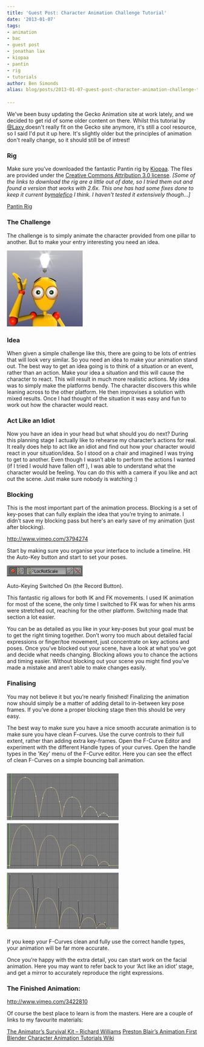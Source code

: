 ```yaml
---
title: 'Guest Post: Character Animation Challenge Tutorial'
date: '2013-01-07'
tags:
- animation
- bac
- guest post
- jonathan lax
- kiopaa
- pantin
- rig
- tutorials
author: Ben Simonds
alias: blog/posts/2013-01-07-guest-post-character-animation-challenge-tutorial

---
```


We've been busy updating the Gecko Animation site at work lately, and we decided to get rid of some older content on there. Whilst this tutorial by [@Laxy ](https://twitter.com/laxy)doesn't really fit on the Gecko site anymore, it's still a cool resource, so I said I'd put it up here. It's slightly older but the principles of animation don't really change, so it should still be of intrest!

### Rig

Make sure you’ve downloaded the fantastic Pantin rig by [Kiopaa](http://kiopaa3d.pagesperso-orange.fr/). The files are provided under the [Creative Commons Attribution 3.0 license](http://creativecommons.org/licenses/by/3.0/). _[Some of the links to download the rig are a little out of date, so I tried them out and found a version that works with 2.6x. This one has had some fixes done to keep it current by[malefico](http://blenderartists.org/forum/member.php?25-malefico) I think. I haven't tested it extensively though...]_

[Pantin Rig](https://dl.dropbox.com/u/180363/Hosting/PantinRig.blend)

### The Challenge

The challenge is to simply animate the character provided from one pillar to another. But to make your entry interesting you need an idea.

![Idea ><](/images/old/idea1.jpg)




### Idea

When given a simple challenge like this, there are going to be lots of entries that will look very similar. So you need an idea to make your animation stand out. The best way to get an idea going is to think of a situation or an event, rather than an action. Make your idea a situation and this will cause the character to react. This will result in much more realistic actions. My idea was to simply make the platforms bendy. The character discovers this while leaning across to the other platform. He then improvises a solution with mixed results. Once I had thought of the situation it was easy and fun to work out how the character would react.

### Act Like an Idiot

Now you have an idea in your head but what should you do next? During this planning stage I actually like to rehearse my character’s actions for real. It really does help to act like an idiot and find out how your character would react in your situation/idea. So I stood on a chair and imagined I was trying to get to another. Even though I wasn’t able to perform the actions I wanted (if I tried I would have fallen off ), I was able to understand what the character would be feeling. You can do this with a camera if you like and act out the scene. Just make sure nobody is watching :)

### Blocking

This is the most important part of the animation process. Blocking is a set of key-poses that can fully explain the idea that you’re trying to animate. I didn’t save my blocking pass but here's an early save of my animation (just after blocking).

http://www.vimeo.com/3794274

Start by making sure you organise your interface to include a timeline. Hit the Auto-Key button and start to set your poses.

![Auto-Keying Switched On ><](/images/old/screen-shot-2013-01-07-at-14-28-13.png)

 Auto-Keying Switched On (the Record Button). 

This fantastic rig allows for both IK and FK movements. I used IK animation for most of the scene, the only time I switched to FK was for when his arms were stretched out, reaching for the other platform. Switching made that section a lot easier.

You can be as detailed as you like in your key-poses but your goal must be to get the right timing together. Don’t worry too much about detailed facial expressions or finger/toe movement, just concentrate on key actions and poses. Once you’ve blocked out your scene, have a look at what you’ve got and decide what needs changing. Blocking allows you to chance the actions and timing easier. Without blocking out your scene you might find you’ve made a mistake and aren’t able to make changes easily.

### **Finalising**

You may not believe it but you’re nearly finished! Finalizing the animation now should simply be a matter of adding detail to in-between key pose frames. If you’ve done a proper blocking stage then this should be very easy.

The best way to make sure you have a nice smooth accurate animation is to make sure you have clean F-curves. Use the curve controls to their full extent, rather than adding extra key-frames. Open the F-Curve Editor and experiment with the different Handle types of your curves. Open the handle types in the 'Key' menu of the F-Curve editor. Here you can see the effect of clean F-Curves on a simple bouncing ball animation.

![Curves ><](/images/old/curves3.jpg)


If you keep your F-Curves clean and fully use the correct handle types, your animation will be far more accurate.

Once you’re happy with the extra detail, you can start work on the facial animation. Here you may want to refer back to your ‘Act like an idiot’ stage, and get a mirror to accurately reproduce the right expressions.

### The Finished Animation:

http://www.vimeo.com/3422810

Of course the best place to learn is from the masters. Here are a couple of links to my favourite materials: 

[The Animator’s Survival Kit – Richard Williams](http://www.amazon.com/Animators-Survival-Kit-Richard-Williams/dp/0571202284/ref=pd_bbs_sr_1?ie=UTF8&s=books&qid=1237045611&sr=8-1) [Preston Blair’s Animation First](http://klangley.blogspot.co.uk/2006/05/preston-blairs-animation-1st-edition_09.html) [Blender Character Animation Tutorials Wiki](http://wiki.blender.org/index.php/Doc:2.6/Tutorials/Resources/External_links#Animation)[ ](http://klangley.blogspot.co.uk/2006/05/preston-blairs-animation-1st-edition_09.html)




